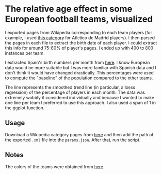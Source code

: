 # The relative age effect in some European football teams, visualized

I exported pages from Wikipedia corresponding to each team players (for example, I used [this category]([https://en.wikipedia.org/wiki/Category:Atlético_Madrid_footballers](https://en.wikipedia.org/wiki/Category:Atl%C3%A9tico_Madrid_footballers)) for Atletico de Madrid players). I then parsed the pages in each file to extract the birth date of each player. I could extract this info for around 75-80% of player's pages. I ended up with 400 to 800 instances per team.

I extracted Spain's birth numbers per month from [here]([https://www.ine.es/jaxi/Datos.htm?path=/t20/e301/provi/l0/&file=01004.px#!tabs-tabla](https://www.ine.es/jaxi/Datos.htm?path=/t20/e301/provi/l0/&file=01004.px#!tabs-tabla)). I know European data would be more suitable but I was more familiar with Spanish data and I don't think it would have changed drastically. This percentages were used to compute the "baseline" of the population compared to the other teams.

The line represents the smoothed trend line (in particular, a loess regression) of the percentage of players in each month. The data was extremely wobbly if considered individually and because I wanted to make one line per team I preferred to use this approach. I also used a span of 1 in the ggplot function.

## Usage

Download a Wikipedia category pages from [here]() and then add the path of
the exported `.xml` file into the `params.json`. After that, run the script.

## Notes

The colors of the teams were obtained from [here](https://teamcolorcodes.com/)


